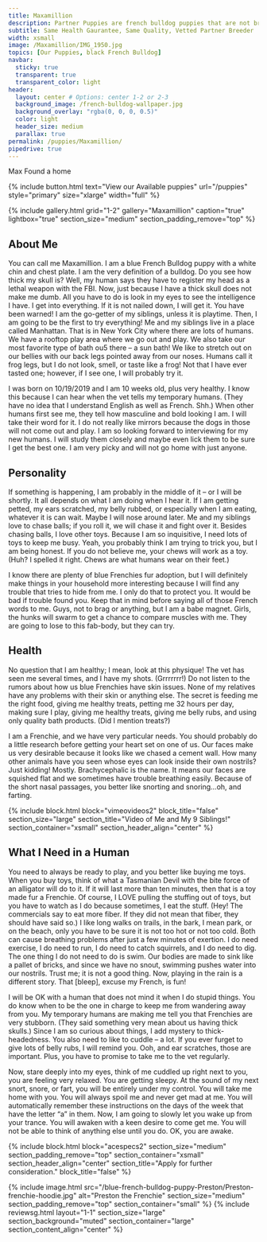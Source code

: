 ```yaml
---
title: Maxamillion
description: Partner Puppies are french bulldog puppies that are not bred by us, but instead by a partner breeder. Partner Puppies are covered by Ethical Frenchie's Health Gaurantee, and are thoroughly investigated and inspected before being listed on our site.
subtitle: Same Health Gaurantee, Same Quality, Vetted Partner Breeder
width: xsmall
image: /Maxamillion/IMG_1950.jpg
topics: [Our Puppies, black French Bulldog]
navbar:
  sticky: true
  transparent: true
  transparent_color: light
header:
  layout: center # Options: center 1-2 or 2-3
  background_image: /french-bulldog-wallpaper.jpg
  background_overlay: "rgba(0, 0, 0, 0.5)"
  color: light
  header_size: medium
  parallax: true
permalink: /puppies/Maxamillion/
pipedrive: true
---
```

Max Found a home

{% include button.html text="View our Available puppies" url="/puppies" style="primary" size="xlarge" width="full" %}


{% include gallery.html 
	grid="1-2"
	gallery="Maxamillion"
	caption="true"
	lightbox="true"
  section_size="medium"
  section_padding_remove="top"
%}



## About Me

You can call me Maxamillion. I am a blue French Bulldog puppy with a white chin and chest plate. I am the very definition of a bulldog. Do you see how thick my skull is? Well, my human says they have to register my head as a lethal weapon with the FBI. Now, just because I have a thick skull does not make me dumb. All you have to do is look in my eyes to see the intelligence I have. I get into everything. If it is not nailed down, I will get it. You have been warned! I am the go-getter of my siblings, unless it is playtime. Then, I am going to be the first to try everything! Me and my siblings live in a place called Manhattan. That is in New York City where there are lots of humans. We have a rooftop play area where we go out and play. We also take our most favorite type of bath ou5 there – a sun bath! We like to stretch out on our bellies with our back legs pointed away from our noses. Humans call it frog legs, but I do not look, smell, or taste like a frog! Not that I have ever tasted one; however, if I see one, I will probably try it.

I was born on 10/19/2019 and I am 10 weeks old, plus very healthy. I know this because I can hear when the vet tells my temporary humans. (They have no idea that I understand English as well as French. Shh.) When other humans first see me, they tell how masculine and bold looking I am. I will take their word for it. I do not really like mirrors because the dogs in those will not come out and play. I am so looking forward to interviewing for my new humans. I will study them closely and maybe even lick them to be sure I get the best one. I am very picky and will not go home with just anyone.

## Personality

If something is happening, I am probably in the middle of it – or I will be shortly. It all depends on what I am doing when I hear it. If I am getting petted, my ears scratched, my belly rubbed, or especially when I am eating, whatever it is can wait. Maybe I will nose around later. Me and my siblings love to chase balls; if you roll it, we will chase it and fight over it. Besides chasing balls, I love other toys. Because I am so inquisitive, I need lots of toys to keep me busy. Yeah, you probably think I am trying to trick you, but I am being honest. If you do not believe me, your chews will work as a toy. (Huh? I spelled it right. Chews are what humans wear on their feet.)

I know there are plenty of blue Frenchies fur adoption, but I will definitely make things in your household more interesting because I will find any trouble that tries to hide from me. I only do that to protect you. It would be bad if trouble found you. Keep that in mind before saying all of those French words to me. Guys, not to brag or anything, but I am a babe magnet. Girls, the hunks will swarm to get a chance to compare muscles with me. They are going to lose to this fab-body, but they can try.

## Health

No question that I am healthy; I mean, look at this physique! The vet has seen me several times, and I have my shots. (Grrrrrrr!) Do not listen to the rumors about how us blue Frenchies have skin issues. None of my relatives have any problems with their skin or anything else. The secret is feeding me the right food, giving me healthy treats, petting me 32 hours per day, making sure I play, giving me healthy treats, giving me belly rubs, and using only quality bath products. (Did I mention treats?)

I am a Frenchie, and we have very particular needs. You should probably do a little research before getting your heart set on one of us. Our faces make us very desirable because it looks like we chased a cement wall. How many other animals have you seen whose eyes can look inside their own nostrils? Just kidding! Mostly. Brachycephalic is the name. It means our faces are squished flat and we sometimes have trouble breathing easily. Because of the short nasal passages, you better like snorting and snoring…oh, and farting.

{% include block.html 
  block="vimeovideos2"
  block_title="false"
  section_size="large"
  section_title="Video of Me and My 9 Siblings!" 
  section_container="xsmall"
  section_header_align="center"
%}

## What I Need in a Human

You need to always be ready to play, and you better like buying me toys. When you buy toys, think of what a Tasmanian Devil with the bite force of an alligator will do to it. If it will last more than ten minutes, then that is a toy made fur a Frenchie. Of course, I LOVE pulling the stuffing out of toys, but you have to watch as I do because sometimes, I eat the stuff. (Hey! The commercials say to eat more fiber. If they did not mean that fiber, they should have said so.) I like long walks on trails, in the bark, I mean park, or on the beach, only you have to be sure it is not too hot or not too cold. Both can cause breathing problems after just a few minutes of exertion. I do need exercise, I do need to run, I do need to catch squirrels, and I do need to dig. The one thing I do not need to do is swim. Our bodies are made to sink like a pallet of bricks, and since we have no snout, swimming pushes water into our nostrils. Trust me; it is not a good thing. Now, playing in the rain is a different story. That [bleep], excuse my French, is fun!

I will be OK with a human that does not mind it when I do stupid things. You do know when to be the one in charge to keep me from wandering away from you. My temporary humans are making me tell you that Frenchies are very stubborn. (They said something very mean about us having thick skulls.) Since I am so curious about things, I add mystery to thick-headedness. You also need to like to cuddle – a lot. If you ever furget to give lots of belly rubs, I will remind you. Ooh, and ear scratches, those are important. Plus, you have to promise to take me to the vet regularly.

Now, stare deeply into my eyes, think of me cuddled up right next to you, you are feeling very relaxed. You are getting sleepy. At the sound of my next snort, snore, or fart, you will be entirely under my control. You will take me home with you. You will always spoil me and never get mad at me. You will automatically remember these instructions on the days of the week that have the letter “a” in them. Now, I am going to slowly let you wake up from your trance. You will awaken with a keen desire to come get me. You will not be able to think of anything else until you do. OK, you are awake.


{% include block.html 
  block="acespecs2"
  section_size="medium"
  section_padding_remove="top"
  section_container="xsmall"
  section_header_align="center"
  section_title="Apply for further consideration."
  block_title="false"
%}

{% include image.html 
	src="/blue-french-bulldog-puppy-Preston/Preston-frenchie-hoodie.jpg"
  alt="Preston the Frenchie"
  section_size="medium"
  section_padding_remove="top"
  section_container="small"
%}
{% include reviewsg.html 
   layout="1-1"
  section_size="large"
  section_background="muted"
  section_container="large"
  section_content_align="center"
%}